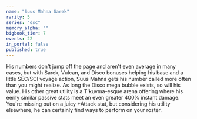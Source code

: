 ```yaml
---
name: "Suus Mahna Sarek"
rarity: 5
series: "dsc"
memory_alpha: ""
bigbook_tier: 7
events: 22
in_portal: false
published: true
---
```


His numbers don't jump off the page and aren't even average in many cases, but with Sarek, Vulcan, and Disco bonuses helping his base and a little SEC/SCI voyage action, Suus Mahna gets his number called more often than you might realize. As long the Disco mega bubble exists, so will his value. His other great utility is a T'kuvma-esque arena offering where his eerily similar passive stats meet an even greater 400% instant damage. You're missing out on a juicy +Attack stat, but considering his utility elsewhere, he can certainly find ways to perform on your roster.
